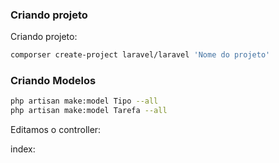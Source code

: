 ### Criando projeto
Criando projeto:
```bash
comporser create-project laravel/laravel 'Nome do projeto'
```

### Criando Modelos
```bash
php artisan make:model Tipo --all
php artisan make:model Tarefa --all
```
Editamos o controller:

index:
